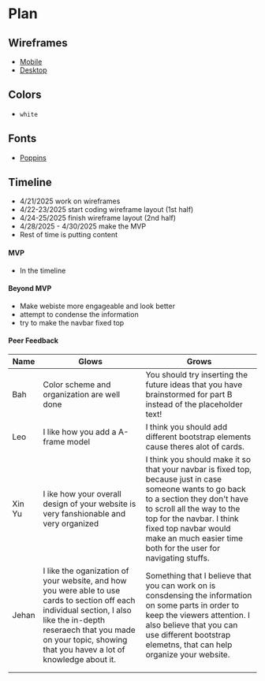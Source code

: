 # Plan

## Wireframes
* [Mobile](mobile.png)
* [Desktop](desktop.png)

## Colors
* `white`

## Fonts
* [Poppins](https://fonts.google.com/specimen/Poppins)

## Timeline
* 4/21/2025 work on wireframes
* 4/22-23/2025 start coding wireframe layout (1st half)
* 4/24-25/2025 finish wireframe layout (2nd half)
* 4/28/2025 - 4/30/2025 make the MVP
* Rest of time is putting content

#### MVP
* In the timeline

#### Beyond MVP
* Make webiste more engageable and look better
* attempt to condense the information
* try to make the navbar fixed top


#### Peer Feedback
| Name | Glows | Grows |
| -------- | ------- | ------- |
| Bah  | Color scheme and organization are well done  | You should try inserting the future ideas that you have brainstormed for part B instead of the placeholder text!
| Leo  |  I like how you add a A-frame model | I think you should add different bootstrap elements cause theres alot of cards.
| Xin Yu  | I ike how your overall design of your website is very fanshionable and very organized  | I think you should make it so that your navbar is fixed top, because just in case someone wants to go back to a section they don't have to scroll all the way to the top for the navbar. I think fixed top navbar would make an much easier time both for the user for navigating stuffs.
| Jehan  |  I like the oganization of your website, and how you were able to use cards to section off each individual section, I also like the in-depth reseraech that you made on your topic, showing that you havev a lot of knowledge about it.  | Something that I believe that you can work on is consdensing the information on some parts in order to keep the viewers attention. I also believe that you can use different bootstrap elemetns, that can help organize your website.
|   |   |
|   |   |
